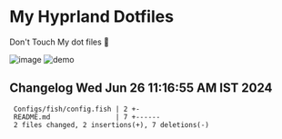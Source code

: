 # My Hyprland Dotfiles
  Don't Touch My dot files 🙂
 

  ![image](https://github.com/ALEX5402/dotfiles/assets/76860596/2fbe6020-4d76-4cf7-b052-58ff43cda405)
  ![demo](https://github.com/ALEX5402/dotfiles/assets/76860596/ff68bba7-e8da-49d3-a716-3ed3d73cfc25)

 
## Changelog Wed Jun 26 11:16:55 AM IST 2024
```
 Configs/fish/config.fish | 2 +-
 README.md                | 7 +------
 2 files changed, 2 insertions(+), 7 deletions(-)
```
 
